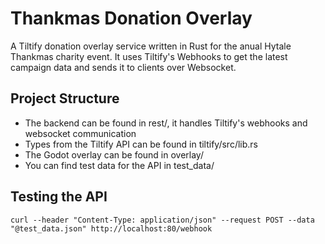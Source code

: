 # Thankmas Donation Overlay

A Tiltify donation overlay service written in Rust for the anual Hytale Thankmas charity event. It uses Tiltify's Webhooks to get the latest campaign data and sends it to clients over Websocket.

## Project Structure

- The backend can be found in rest/, it handles Tiltify's webhooks and websocket communication
- Types from the Tiltify API can be found in tiltify/src/lib.rs
- The Godot overlay can be found in overlay/
- You can find test data for the API in test_data/

## Testing the API

```shell
curl --header "Content-Type: application/json" --request POST --data "@test_data.json" http://localhost:80/webhook
```
